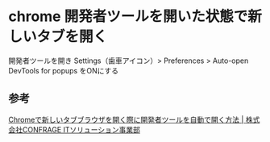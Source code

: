 # chrome 開発者ツールを開いた状態で新しいタブを開く
開発者ツールを開き
Settings（歯車アイコン）> Preferences > Auto-open DevTools for popups
をONにする

## 参考
[Chromeで新しいタブブラウザを開く際に開発者ツールを自動で開く方法 | 株式会社CONFRAGE ITソリューション事業部](https://confrage.jp/chrome%E3%81%A7%E6%96%B0%E3%81%97%E3%81%84%E3%82%BF%E3%83%96%E3%83%96%E3%83%A9%E3%82%A6%E3%82%B6%E3%82%92%E9%96%8B%E3%81%8F%E9%9A%9B%E3%81%AB%E9%96%8B%E7%99%BA%E8%80%85%E3%83%84%E3%83%BC%E3%83%AB/)